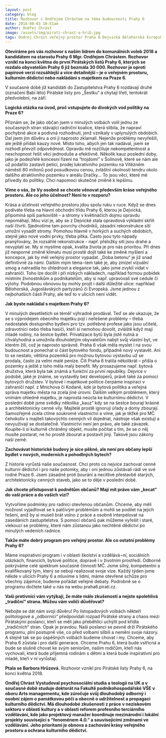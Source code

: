 ```yaml
---
layout: post
category: blog
title: Rozhovor s Ondřejem Chrástem na téma budoucnosti Prahy 6
date: 2018-08-03 10:51am
author: Ondřej Chrást
image: /assets/img/pirati-chrast-a-hrib.jpg
tags: Ondrej Chrást veřejný prostor Praha 6 Dejvická Bělohorská Evropská památky Radnice
---
```


**Otevíráme pro vás rozhovor s naším lídrem do komunálních voleb 2018 a kandidátem na starostu Prahy 6 Mgr. Ondřejem Chrástem. Rozhovor vznikl na konci května do první Pirátských listů Prahy 6, kterých se rozdalo obyvatelům Prahy 6 již bezmála 30 000. Rozhovor je oproti papírové verzi rozsáhlejší a více detailnější – je o veřejném prostoru, kulturním dědictví nebo nakládání s majetkem na Praze 6.**

V současné době již kandidáti do Zastupitelstva Prahy 6 rozdávají druhé (označení Babí léto) Pirátské listy pro „Šestku“ a chytají třetí, tentokrát předvolební, na září.  

**Logická otázka na úvod, proč vstupujete do divokých vod politiky na Praze 6?**

Přiznám se, že jako občan jsem v minulých volbách volil jednu ze současných stran stávající radniční koalice, která slíbila, že napraví pochybné akce a podivná rozhodnutí, jenž vznikaly v uplynulých obdobích. Dal jsem jim důvěru a oni ji naprosto zklamali. Nejenže problémy nevyřešili, ale ještě přidali kauzy nové. Místo toho, abych jen tak nadával, jsem se rozhodl převzít odpovědnost. Opravdu mě rozčiluje nekompetentnost a neschopnost řešit věci jednoduše a efektivně. Několik kauz poslední doby, jako je podezřelé koncesní řízení na “trojdomí” v Šolínově, které se nám ale už podařilo zastavit peticí, prodej lukrativního pozemku na Vítězném náměstí 80 milionů pod posudkovou cenou, zvláštní okolnosti tendru okolo dalšího atraktivního pozemku v areálu Dračky... To jsou věci, které mě přivedly do politiky. Chci napomoci skutečné změně k lepšímu. 

**Víme o vás, že Vy osobně se chcete věnovat především kráse veřejného prostoru. Ale co jeho účelnost? Není to v rozporu?**

Krása a účelnost veřejného prostoru jdou spolu ruku v ruce. Když se dnes podíváte třeba na hlavní obchodní třídu Prahy 6, kterou je Dejvická, připomíná spíš parkoviště – a stromy v květináčích dojmu opravdu nepomáhají. Mou vizí je, aby se z Dejvické stala opravdová výkladní skříň naší čtvrti. Sjednotíme tam povrchy chodníků, zásadní rekonstrukce sítí umožní vysadit stromy. Pomohou hlavně v horkých a suchých obdobích, stejně jako nové vodní prvky, třeba pítka. Často jsou tyto nápady pranýřovány, že rozsáhlé rekonstrukce - např. přeložky sítí jsou drahé a nevyplatí se. My si myslíme opak, kvalita života je pro nás prioritou. Při dnes již nesporné změně klimatu musí prostě dojít také ke změně myšlení a koncepce, jak by měl veřejný prostor vypadat. „Doba betonu“ je již snad definitivně za námi. Dalším mým téma¬tem také je, aby zmizel vizuální smog a nahradila ho úhlednost a elegance tak, jako jsme zvyklí vídat v zahraničí. Toho lze docílit i při nízkých nákladech, například formou pobídek místním živnostníkům a podnikatelům, aby si např. upravovali své cedule či výlohy. Podobnou obnovou by mohly projít i další důležité ulice: například Bělohorská, Jugoslávských partyzánů či Evropská. Jsme jednou z nejbohatších částí Prahy, ale teď to v ulicích není vidět. 

**Jak byste nakládal s majetkem Prahy 6?**

 V minulých desetiletích se téměř výhradně prodával. Teď se ale ukazuje, že se s výprodejem obecního majetku pojí i neřešené problémy – třeba nedostatek dostupného bydlení pro tzv. potřebné profese jako jsou učitelé, zdravotníci nebo třeba hasiči, kteří si nemohou dovolit, zvláště když mají mladé rodiny, na šestce bydlet. Privatizace bytů byla jistě nutná a chvályhodná a umožnila dlouholetým obyvatelům nabýt svůj vlastní byt, ve kterém žili, což je naprosto správně. Praha 6 však měla myslet i na svou budoucnost a ponechat si část bytového fondu, případně nový vystavět. Ani to se nestalo, většina pozemků pro možnou bytovou výstavbu už se prodala, často za velmi malé peníze. Čili Praha 6 tratila několikrát – přišla o pozemky a ještě z toho měla malý benefit. My prosazujeme např. bytová družstva, která byla tak známá a funkční za první republiky. Dejvice v podobě, jaké je známe, se vystavěly bez developerů, právě také za pomoci bytových družstev. V bytové i majetkové politice čerpáme inspiraci v zahraničí např. z Mnichova či Kodaně, kde je bytová politika a veřejná správa majetku města na zcela jiné úrovni. Dalším velkým problémem, který vnímám ohledně majetku, je naprostá neúcta ke kulturnímu dědictví. V poslední době jsme svědky několika „kauz“ kdy se na šestce bourají krásné a architektonicky cenné vily. Majitelé prostě ignorují úřady a domy zbourají. Samozřejmě zcela ctíme soukromé vlastnictví a víme, jak je těžké pro MČ čehokoliv s majiteli takovýchto cenných vil dojednat, nástroje však existují a nevyužívají se dostatečně. Vlastnictví není jen právo, ale také závazek. Koupíte-li si kulturně chráněný objekt, musíte počítat s tím, že se o něj musíte postarat, ne ho prostě zbourat a postavit jiný. Takové jsou zákony naší země. 


**Zachovávat historické budovy je sice pěkné, ale není pro občany lepší bydlet v nových, moderních a pohodlných bytech?**

Z historie vyrůstá naše současnost. Chci proto co nejvíce zachovat cenné kulturní dědictví i pro naše potomky, aby i oni jednou zůstávali rádi ve své rodné Praze 6. Jsem zásadně proti bourání a necitlivé přestavbě starých, architektonicky cenných staveb, jako se to děje v poslední době. 

**Jak chcete přistupovat k podnětům občanů? Mají mít právo vám „kecat“ do vaší práce a do vašich vizí?**

Vytvoříme podmínky pro radnici otevřenou občanům. Chceme, aby měli možnost vyjadřovat se k palčivým problémům a mohli se podílet na jejich řešení, aniž by si museli brát volno z práce a osobně interpelovat na zasedáních zastupitelstva. S pomocí občanů pak můžeme vyřešit i staré, vlekoucí se problémy, které nám zůstanou jako nechtěné dědictví po minulých vedeních radnice. 

**Takže máte dobrý program pro veřejný prostor. Ale co ostatní problémy Prahy 6?**

Máme inspirativní program i v oblasti školství a vzdělává¬ní, sociálních otázkách, financích, bytové politice, dopravě i v životním prostředí. Odborně pokrýváme celé spektrum současné činnosti MČ. Jsme silný, kompetentní a kvalifikovaný tým, který se nebojí realizovat svoje vize. Každý týden jsme někde v ulicích Prahy 6 a mluvíme s lidmi, máme otevřené schůze pro všechny zájemce, budeme pořádat veřejné debaty. Podrobně se o programu dočtete také u nás na webu praha6.pirati.cz. 

**Vaši protivníci vám vytýkají, že máte málo zkušeností a nejste spolehlivá „tradiční“ strana. Můžou vám voliči důvěřovat?**

Nebojte se dát nám svoji důvěru! Po listopadových volbách někteří politologové a „odborníci“ předpovídali rozpad Pirátské strany a chaos mezi Pirátskými poslanci, kteří se měli jako přeběhlíci uchýlit pod křídla „tradičních“ stran. Opak je pravdou. Naši poslanci se pevně drží Pirátského programu, plní postupně vše, co před volbami slíbili a nemění svoje názory. A stejně tak se po úspěšných volbách budeme chovat i my. Chceme, aby Praha 6 zůstala i pro další generace. Chceme Prahu 6, která bude vstřícná a bude se slušně chovat ke svým seniorům, našim rodičům, kteří nás vychovali, která bude příjemná rodinám s dětmi a která bude inspirativní pro mladé, kteří v ní vyrůstají.

**Ptala se Barbora Hrůzová.**
Rozhovor vznikl pro Pirátské listy Prahy 6, na konci května 2018.

**Ondřej Chrást**
**Vystudoval psychosociální studia a teologii na UK a v současné době studuje doktorát na Fakultě podnikohospodářské VŠE v oboru Arts managementu, kde zúročuje svůj dlouhodobý odborný i osobní zájem o památkovou péči a obecně o udržitelnost a propagaci kulturního dědictví. Má dlouhodobé zkušenosti z práce v neziskovém sektoru v oblasti kultury a v oblasti reforem profesního terciárního vzdělávání, kde jako projektový manažer koordinuje mezinárodní i lokální projekty související s “fenoménem 4.0.” a souvisejícími změnami ve vzdělávání. Jeho prioritami je obnova a zachování krásy veřejného prostoru a ochrana kulturního dědictví.**

